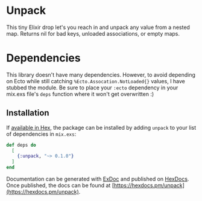 # Unpack

This tiny Elixir drop let's you reach in and unpack any value from a nested map. Returns nil for bad keys, unloaded associations, or empty maps.

# Dependencies

This library doesn't have many dependencies. However, to avoid depending on Ecto while still catching `%Ecto.Assocation.NotLoaded{}` values, I have stubbed the module. Be sure to place your `:ecto` dependency in your mix.exs file's `deps` function where it won't get overwritten :)

## Installation

If [available in Hex](https://hex.pm/docs/publish), the package can be installed
by adding `unpack` to your list of dependencies in `mix.exs`:

```elixir
def deps do
  [
    {:unpack, "~> 0.1.0"}
  ]
end
```

Documentation can be generated with [ExDoc](https://github.com/elixir-lang/ex_doc)
and published on [HexDocs](https://hexdocs.pm). Once published, the docs can
be found at [https://hexdocs.pm/unpack](https://hexdocs.pm/unpack).
